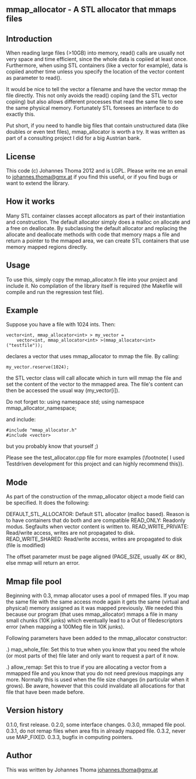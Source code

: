 mmap_allocator - A STL allocator that mmaps files
-------------------------------------------------

Introduction
------------

When reading large files (>10GB) into memory, read() calls are usually 
not very space and time efficient, since the whole data is copiied at
least once. Furthermore, when using STL containers (like a vector for
example), data is copiied another time unless you specify the location
of the vector content as parameter to read(). 

It would be nice to tell the vector a filename and have the vector mmap
the file directly. This not only avoids the read() copiing (and the
STL vector copiing) but also allows different processes that read the
same file to see the same physical memory. Fortunately STL foresees
an interface to do exactly this.

Put short, if you need to handle big files that contain unstructured data 
(like doubles or even text files), mmap_allocator is worth a try. It was
written as part of a consulting project I did for a big Austrian bank.

License
-------

This code (c) Johannes Thoma 2012 and is LGPL. Please write me an email to 
johannes.thoma@gmx.at if you find this useful, or if you find bugs or want 
to extend the library.

How it works
------------

Many STL container classes accept allocators as part of their instantiation
and construction. The default allocator simply does a malloc on allocate and
a free on deallocate. By subclassing the default allocator and replacing the
allocate and deallocate methods with code that memory maps a file and return
a pointer to the mmaped area, we can create STL containers that use memory
mapped regions directly.

Usage
-----

To use this, simply copy the mmap_allocator.h file into your project
and include it. No compilation of the library itself is required (the
Makefile will compile and run the regression test file).

Example
-------

Suppose you have a file with 1024 ints. Then:

	vector<int, mmap_allocator<int> > my_vector = 
		vector<int, mmap_allocator<int> >(mmap_allocator<int>("testfile"));

declares a vector that uses mmap_allocator to mmap the file. By calling:

	my_vector.reserve(1024);

the STL vector class will call allocate which in turn will mmap the file and 
set the content of the vector to the mmapped area. The file's content can
then be accessed the usual way (my_vector[i]).

Do not forget to:
	using namespace std;
	using namespace mmap_allocator_namespace;

and include:

	#include "mmap_allocator.h"
	#include <vector>

but you probably know that yourself ;)

Please see the test_allocator.cpp file for more examples (\footnote{
I used Testdriven development for this project and can highly recommend
this}).

Mode
----

As part of the construction of the mmap_allocator object a mode field can be 
specified. It does the following:

DEFAULT_STL_ALLOCATOR: Default STL allocator (malloc based). Reason 
	is to have containers that do both and are compatible
READ_ONLY: Readonly modus. Segfaults when vector content is written to.
READ_WRITE_PRIVATE: Read/write access, writes are not propagated to disk.
READ_WRITE_SHARED: Read/write access, writes are propagated to disk 
	(file is modified)

The offset parameter must be page aligned (PAGE_SIZE, usually 4K or 8K), 
else mmap will return an error.

Mmap file pool
--------------

Beginning with 0.3, mmap allocator uses a pool of mmaped files. If you
map the same file with the same access mode again it gets the same
(virtual and physical) memory assigned as it was mapped previously.
We needed this because our program (that uses mmap_allocator) mmaps
a file in many small chunks (10K junks) which eventually lead to a
Out of filedescriptors error (when mapping a 100Meg file in 10K junks).

Following parameters have been added to the mmap_allocator constructor:

.) map_whole_file: Set this to true when you know that you need
the whole (or most parts of the) file later and only want to 
request a part of it now.

.) allow_remap: Set this to true if you are allocating a vector
from a mmapped file and you know that you do not need previous
mappings any more. Normally this is used when the file size 
changes (in particular when it grows). Be aware, however that
this could invalidate all allocations for that file that have
been made before.

Version history
---------------

0.1.0, first release.
0.2.0, some interface changes.
0.3.0, mmaped file pool.
0.3.1, do not remap files when area fits in already mapped file.
0.3.2, never use MAP_FIXED.
0.3.3, bugfix in computing pointers.

Author
------

This was written by Johannes Thoma <johannes.thoma@gmx.at>
